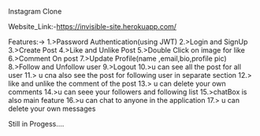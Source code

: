 Instagram Clone

Website_Link:-https://invisible-site.herokuapp.com/





Features:-> 
1.>Password Authentication(using JWT) 
2.>Login and SignUp 
3.>Create Post 
4.>Like and Unlike Post 
5.>Double Click on image for like 
6.>Comment On post 
7.>Update Profile(name ,email,bio,profile pic) 
8.>Follow and Unfollow user 
9.>Logout 
10.>u can see all the post for all user 
11.> u cna also see the post for following user in separate section 
12.> like and unlike the comment of the post 
13.> u can delete your own comments 
14.>u can seee your followers and following list 
15.>chatBox is also main feature 
16.>u can chat to anyone in the application
17.> u can delete your own messages

Still in Progess....
